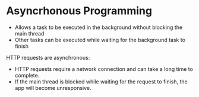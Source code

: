 

# Asyncrhonous Programming

* Allows a task to be executed in the background without blocking the main thread
* Other tasks can be executed while waiting for the background task to finish


HTTP requests are asynchronous: 
* HTTP requests require a network connection and can take a long time to complete.
* If the main thread is blocked while waiting for the request to finish, the app will become unresponsive.
